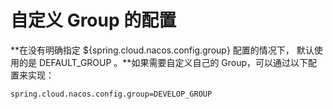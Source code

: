 # 自定义 Group 的配置

**在没有明确指定 ${spring.cloud.nacos.config.group} 配置的情况下， 默认使用的是 DEFAULT\_GROUP 。**如果需要自定义自己的 Group，可以通过以下配置来实现：

```properties
spring.cloud.nacos.config.group=DEVELOP_GROUP
```

